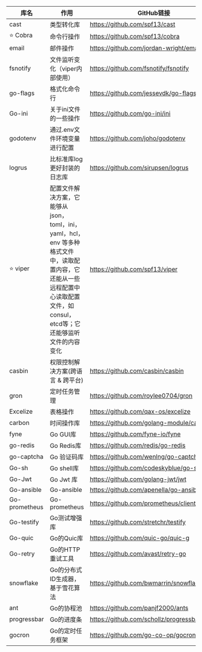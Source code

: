 | 库名          | 作用                                                         | GitHub链接                                  |
| ------------- | ------------------------------------------------------------ | ------------------------------------------- |
| cast          | 类型转化库                                                   | https://github.com/spf13/cast               |
| :star: Cobra  | 命令行操作                                                   | https://github.com/spf13/cobra              |
| email         | 邮件操作                                                     | https://github.com/jordan-wright/email      |
| fsnotify      | 文件监听变化（viper内部使用）                                | https://github.com/fsnotify/fsnotify        |
| go-flags      | 格式化命令行                                                 | https://github.com/jessevdk/go-flags        |
| Go-ini        | 关于ini文件的一些操作                                        | https://github.com/go-ini/ini               |
| godotenv      | 通过.env文件环境变量进行配置                                 | https://github.com/joho/godotenv            |
| logrus        | 比标准库log更好封装的日志库                                  | https://github.com/sirupsen/logrus          |
| :star: viper  | 配置文件解决方案，它能够从 json，toml，ini，yaml，hcl，env 等多种格式文件中，读取配置内容，它还能从一些远程配置中心读取配置文件，如consul，etcd等；它还能够监听文件的内容变化 | https://github.com/spf13/viper              |
| casbin        | 权限控制解决方案(跨语言 & 跨平台)                            | https://github.com/casbin/casbin            |
| gron          | 定时任务管理                                                 | https://github.com/roylee0704/gron          |
| Excelize      | 表格操作                                                     | https://github.com/qax-os/excelize          |
| carbon        | 时间操作库                                                   | https://github.com/golang-module/carbon     |
| fyne          | Go GUI库                                                     | https://github.com/fyne-io/fyne             |
| go-redis      | Go Redis库                                                   | https://github.com/redis/go-redis           |
| go-captcha    | Go 验证码库                                                  | https://github.com/wenlng/go-captcha        |
| Go-sh         | Go shell库                                                   | https://github.com/codeskyblue/go-sh        |
| Go-Jwt        | Go Jwt 库                                                    | https://github.com/golang-jwt/jwt           |
| Go-ansible    | Go-ansible                                                   | https://github.com/apenella/go-ansible      |
| Go-prometheus | Go-prometheus                                                | https://github.com/prometheus/client_golang |
| Go-testify    | Go测试增强库                                                 | https://github.com/stretchr/testify         |
| Go-quic       | Go的Quic库                                                   | https://github.com/quic-go/quic-g           |
| Go-retry      | Go的HTTP重试工具                                             | https://github.com/avast/retry-go           |
| snowflake     | Go的分布式ID生成器，基于雪花算法                             | https://github.com/bwmarrin/snowflake       |
| ant           | Go的协程池                                                   | https://github.com/panjf2000/ants           |
| progressbar   | Go的进度条                                                   | https://github.com/schollz/progressbar      |
| gocron        | Go的定时任务框架                                             | https://github.com/go-co-op/gocron          |
